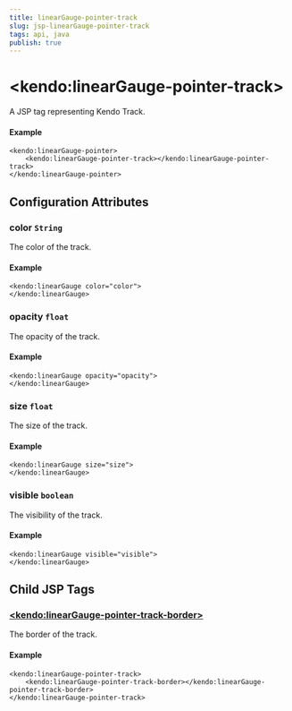 ```yaml
---
title: linearGauge-pointer-track
slug: jsp-linearGauge-pointer-track
tags: api, java
publish: true
---
```


# \<kendo:linearGauge-pointer-track\>
A JSP tag representing Kendo Track.

#### Example
    <kendo:linearGauge-pointer>
        <kendo:linearGauge-pointer-track></kendo:linearGauge-pointer-track>
    </kendo:linearGauge-pointer>


## Configuration Attributes


### color `String`

The color of the track.

#### Example
    <kendo:linearGauge color="color">
    </kendo:linearGauge>



### opacity `float`

The opacity of the track.

#### Example
    <kendo:linearGauge opacity="opacity">
    </kendo:linearGauge>



### size `float`

The size of the track.

#### Example
    <kendo:linearGauge size="size">
    </kendo:linearGauge>



### visible `boolean`

The visibility of the track.

#### Example
    <kendo:linearGauge visible="visible">
    </kendo:linearGauge>



## Child JSP Tags

### [\<kendo:linearGauge-pointer-track-border\>](/api/wrappers/jsp/lineargauge/pointer-track-border)

The border of the track.

#### Example

    <kendo:linearGauge-pointer-track>
        <kendo:linearGauge-pointer-track-border></kendo:linearGauge-pointer-track-border>
    </kendo:linearGauge-pointer-track>
 
